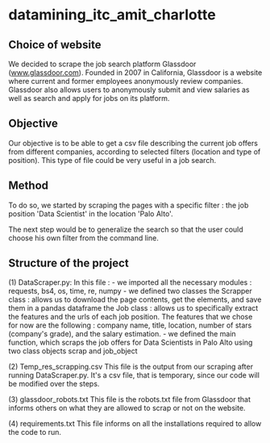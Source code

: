 # datamining_itc_amit_charlotte


## Choice of website
We decided to scrape the job search platform Glassdoor (www.glassdoor.com). 
Founded in 2007 in California, Glassdoor is a website where current and former employees anonymously review companies. 
Glassdoor also allows users to anonymously submit and view salaries as well as search and apply for jobs on its platform.

## Objective
Our objective is to be able to get a csv file describing the current job offers from different companies, according to selected filters (location and type of position). 
This type of file could be very useful in a job search. 

## Method
To do so, we started by scraping the pages with a specific filter : the job position 'Data Scientist' in the location 'Palo Alto'.

The next step would be to generalize the search so that the user could choose his own filter from the command line. 

## Structure of the project
(1) DataScraper.py: 
    In this file : 
      - we imported all the necessary modules : requests, bs4, os, time, re, numpy
      - we defined two classes
        the Scrapper class : allows us to download the page contents, get the elements, and save them in a pandas dataframe
        the Job class : allows us to specifically extract the features and the urls of each job position. The features that we chose for now are the following : company name, title, location, number of stars (company's grade), and the salary estimation. 
      - we defined the main function, which scraps the job offers for Data Scientists in Palo Alto using two class objects scrap and job_object
 
(2) Temp_res_scrapping.csv
    This file is the output from our scraping after running DataScraper.py. It's a csv file, that is temporary, since our code will be modified over the steps. 
    
(3) glassdoor_robots.txt
    This file is the robots.txt file from Glassdoor that informs others on what they are allowed to scrap or not on the website. 

(4) requirements.txt
This file informs on all the installations required to allow the code to run.

